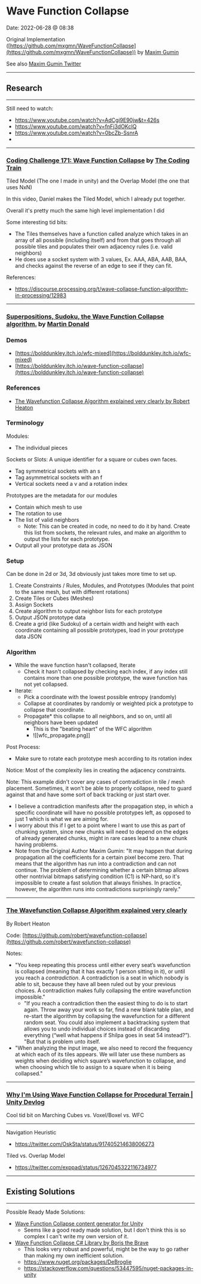 # Wave Function Collapse

Date: 2022-06-28 @ 08:38

Original Implementation ([https://github.com/mxgmn/WaveFunctionCollapse](https://github.com/mxgmn/WaveFunctionCollapse)) by [Maxim Gumin](https://github.com/mxgmn)

See also [Maxim Gumin Twitter](https://twitter.com/ExUtumno)

---

## Research

---

Still need to watch:

- <https://www.youtube.com/watch?v=AdCgi9E90jw&t=426s>
- <https://www.youtube.com/watch?v=fnFj3dOKcIQ>
- <https://www.youtube.com/watch?v=0bcZb-SsnrA>
-

---

### [Coding Challenge 171: Wave Function Collapse](https://www.youtube.com/watch?v=rI_y2GAlQFM) by [The Coding Train](https://www.youtube.com/c/TheCodingTrain)

Tiled Model (The one I made in unity) and the Overlap Model (the one that uses NxN)

In this video, Daniel makes the Tiled Model, which I already put together.

Overall it's pretty much the same high level implementation I did

Some interesting tid bits:

- The Tiles themselves have a function called analyze which takes in an array of all possible (including itself) and from that goes through all possible tiles and populates their own adjacency rules (i.e. valid neighbors)
- He does use a socket system with 3 values, Ex. AAA, ABA, AAB, BAA, and checks against the reverse of an edge to see if they can fit.

References:

- <https://discourse.processing.org/t/wave-collapse-function-algorithm-in-processing/12983>

---

### [Superpositions, Sudoku, the Wave Function Collapse algorithm.](https://www.youtube.com/watch?v=2SuvO4Gi7uY&t=194s) by [Martin Donald](https://www.youtube.com/c/MartinDonald)

### Demos

- [https://bolddunkley.itch.io/wfc-mixed](https://bolddunkley.itch.io/wfc-mixed)
- [https://bolddunkley.itch.io/wave-function-collapse](https://bolddunkley.itch.io/wave-function-collapse)

### References

- [The Wavefunction Collapse Algorithm explained very clearly by Robert Heaton](https://robertheaton.com/2018/12/17/wavefunction-collapse-algorithm/)

### Terminology

Modules:

- The individual pieces

Sockets or Slots: A unique identifier for a square or cubes own faces.

- Tag symmetrical sockets with an s
- Tag asymmetrical sockets with an f
- Vertical sockets need a v and a rotation index

Prototypes are the metadata for our modules

- Contain which mesh to use
- The rotation to use
- The list of valid neighbors
  - Note: This can be created in code, no need to do it by hand. Create this list from sockets, the relevant rules, and make an algorithm to output the lists for each prototype.
- Output all your prototype data as JSON

### Setup

Can be done in 2d or 3d, 3d obviously just takes more time to set up.

1. Create Constraints / Rules, Modules, and Prototypes (Modules that point to the same mesh, but with different rotations)
2. Create Tiles or Cubes (Meshes)
3. Assign Sockets
4. Create algorithm to output neighbor lists for each prototype
5. Output JSON prototype data
6. Create a grid (like Sudoku) of a certain width and height with each coordinate containing all possible prototypes, load in your prototype data JSON

### Algorithm

- While the wave function hasn't collapsed, Iterate
  - Check it hasn't collapsed by checking each index, if any index still contains more than one possible prototype, the wave function has not yet collapsed.
- Iterate:
  - Pick a coordinate with the lowest possible entropy (randomly)
  - Collapse at coordinates by randomly or weighted pick a prototype to collapse that coordinate.
  - Propagate* this collapse to all neighbors, and so on, until all neighbors have been updated
    - This is the "beating heart" of the WFC algorithm
    - ![[wfc_propagate.png]]

Post Process:

- Make sure to rotate each prototype mesh according to its rotation index

Notice: Most of the complexity lies in creating the adjacency constraints.

Note: This example didn't cover any cases of contradiction in tile / mesh placement. Sometimes, it won't be able to properly collapse, need to guard against that and have some sort of back tracking or just start over.

- I believe a contradiction manifests after the propagation step, in which a specific coordinate will have no possible prototypes left, as opposed to just 1 which is what we are aiming for.
- I worry about this if I get to a point where I want to use this as part of chunking system, since new chunks will need to depend on the edges of already generated chunks, might in rare cases lead to a new chunk having problems.
- Note from the Original Author Maxim Gumin: "It may happen that during propagation all the coefficients for a certain pixel become zero. That means that the algorithm has run into a contradiction and can not continue. The problem of determining whether a certain bitmap allows other nontrivial bitmaps satisfying condition (C1) is NP-hard, so it's impossible to create a fast solution that always finishes. In practice, however, the algorithm runs into contradictions surprisingly rarely."

---

### [The Wavefunction Collapse Algorithm explained very clearly](https://robertheaton.com/2018/12/17/wavefunction-collapse-algorithm/)

By Robert Heaton

Code: [https://github.com/robert/wavefunction-collapse](https://github.com/robert/wavefunction-collapse)

Notes:

- "You keep repeating this process until either every seat’s wavefunction is collapsed (meaning that it has exactly 1 person sitting in it), or until you reach a _contradiction_. A contradiction is a seat in which nobody is able to sit, because they have all been ruled out by your previous choices. A contradiction makes fully collapsing the entire wavefunction impossible."
  - "If you reach a contradiction then the easiest thing to do is to start again. Throw away your work so far, find a new blank table plan, and re-start the algorithm by collapsing the wavefunction for a different random seat. You could also implement a backtracking system that allows you to undo individual choices instead of discarding everything (“well what happens if Shilpa goes in seat 54 instead?”). "But that is problem unto itself.
- "When analyzing the input image, we also need to record the frequency at which each of its tiles appears. We will later use these numbers as weights when deciding which square’s wavefunction to collapse, and when choosing which tile to assign to a square when it is being collapsed."

---

### [Why I'm Using Wave Function Collapse for Procedural Terrain | Unity Devlog](https://www.youtube.com/watch?v=20KHNA9jTsE)

Cool tid bit on Marching Cubes vs. Voxel/Boxel vs. WFC

---

Navigation Heuristic

- <https://twitter.com/OskSta/status/917405214638006273>

Tiled vs. Overlap Model

- <https://twitter.com/exppad/status/1267045322116734977>

---

## Existing Solutions

---

Possible Ready Made Solutions:

- [Wave Function Collapse content generator for Unity](https://github.com/oddmax/unity-wave-function-collapse-3d)
  - Seems like a good ready made solution, but I don't think this is so complex I can't write my own version of it.
- [Wave Function Collapse C# Library by Boris the Brave](https://boristhebrave.github.io/DeBroglie/articles/index.html)
  - This looks very robust and powerful, might be the way to go rather than making my own inefficient solution.
  - <https://www.nuget.org/packages/DeBroglie>
  - <https://stackoverflow.com/questions/53447595/nuget-packages-in-unity>
